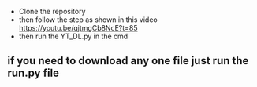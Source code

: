  - Clone the repository 
 - then follow the step as shown in this video   
   https://youtu.be/qjtmgCb8NcE?t=85 
 - then run the YT_DL.py in the cmd


## if you need to download any one file just run the run.py file  